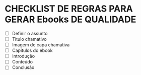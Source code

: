 # CHECKLIST DE REGRAS PARA GERAR Ebooks DE QUALIDADE
- [ ] Definir o assunto
- [ ] Titulo chamativo
- [ ] Imagem de capa chamativa
- [ ] Capitulos do ebook
- [ ] Introdução
- [ ] Conteúdo
- [ ] Conclusão
